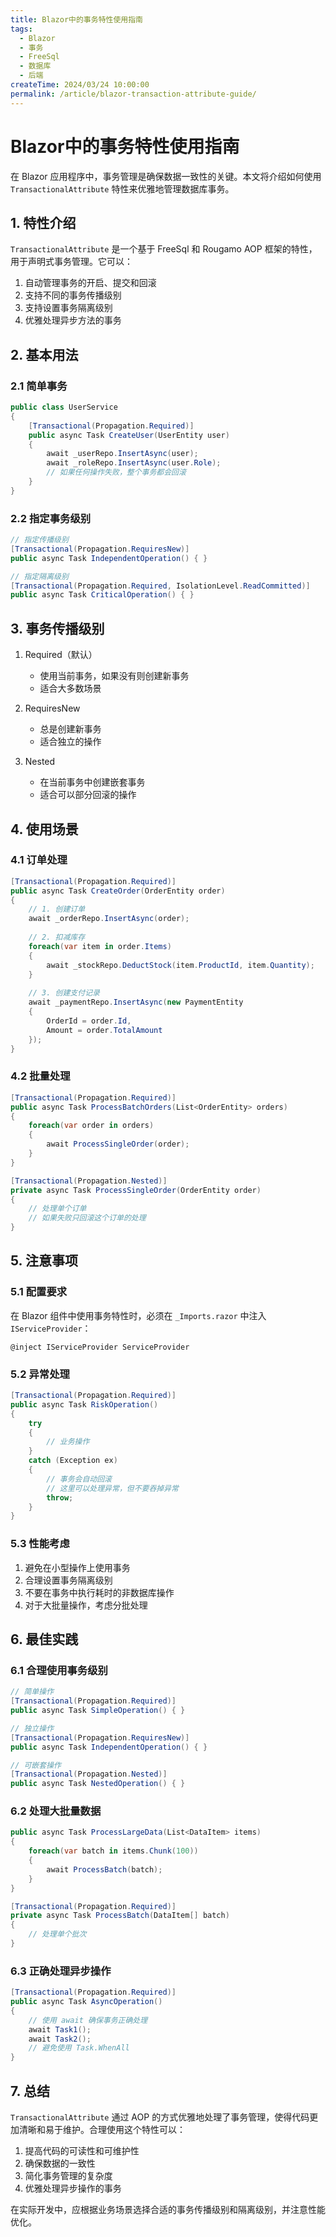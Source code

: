 ```yaml
---
title: Blazor中的事务特性使用指南
tags:
  - Blazor
  - 事务
  - FreeSql
  - 数据库
  - 后端
createTime: 2024/03/24 10:00:00
permalink: /article/blazor-transaction-attribute-guide/
---
```

# Blazor中的事务特性使用指南

在 Blazor 应用程序中，事务管理是确保数据一致性的关键。本文将介绍如何使用 `TransactionalAttribute` 特性来优雅地管理数据库事务。

## 1. 特性介绍

`TransactionalAttribute` 是一个基于 FreeSql 和 Rougamo AOP 框架的特性，用于声明式事务管理。它可以：

1. 自动管理事务的开启、提交和回滚
2. 支持不同的事务传播级别
3. 支持设置事务隔离级别
4. 优雅处理异步方法的事务

## 2. 基本用法

### 2.1 简单事务

```csharp
public class UserService 
{
    [Transactional(Propagation.Required)]
    public async Task CreateUser(UserEntity user)
    {
        await _userRepo.InsertAsync(user);
        await _roleRepo.InsertAsync(user.Role);
        // 如果任何操作失败，整个事务都会回滚
    }
}
```

### 2.2 指定事务级别

```csharp
// 指定传播级别
[Transactional(Propagation.RequiresNew)]
public async Task IndependentOperation() { }

// 指定隔离级别
[Transactional(Propagation.Required, IsolationLevel.ReadCommitted)]
public async Task CriticalOperation() { }
```

## 3. 事务传播级别

1. Required（默认）
   - 使用当前事务，如果没有则创建新事务
   - 适合大多数场景

2. RequiresNew
   - 总是创建新事务
   - 适合独立的操作

3. Nested
   - 在当前事务中创建嵌套事务
   - 适合可以部分回滚的操作

## 4. 使用场景

### 4.1 订单处理

```csharp
[Transactional(Propagation.Required)]
public async Task CreateOrder(OrderEntity order)
{
    // 1. 创建订单
    await _orderRepo.InsertAsync(order);
    
    // 2. 扣减库存
    foreach(var item in order.Items)
    {
        await _stockRepo.DeductStock(item.ProductId, item.Quantity);
    }
    
    // 3. 创建支付记录
    await _paymentRepo.InsertAsync(new PaymentEntity 
    {
        OrderId = order.Id,
        Amount = order.TotalAmount
    });
}
```

### 4.2 批量处理

```csharp
[Transactional(Propagation.Required)]
public async Task ProcessBatchOrders(List<OrderEntity> orders)
{
    foreach(var order in orders)
    {
        await ProcessSingleOrder(order);
    }
}

[Transactional(Propagation.Nested)]
private async Task ProcessSingleOrder(OrderEntity order)
{
    // 处理单个订单
    // 如果失败只回滚这个订单的处理
}
```

## 5. 注意事项

### 5.1 配置要求

在 Blazor 组件中使用事务特性时，必须在 `_Imports.razor` 中注入 `IServiceProvider`：

```razor
@inject IServiceProvider ServiceProvider
```

### 5.2 异常处理

```csharp
[Transactional(Propagation.Required)]
public async Task RiskOperation()
{
    try 
    {
        // 业务操作
    }
    catch (Exception ex)
    {
        // 事务会自动回滚
        // 这里可以处理异常，但不要吞掉异常
        throw;
    }
}
```

### 5.3 性能考虑

1. 避免在小型操作上使用事务
2. 合理设置事务隔离级别
3. 不要在事务中执行耗时的非数据库操作
4. 对于大批量操作，考虑分批处理

## 6. 最佳实践

### 6.1 合理使用事务级别

```csharp
// 简单操作
[Transactional(Propagation.Required)]
public async Task SimpleOperation() { }

// 独立操作
[Transactional(Propagation.RequiresNew)]
public async Task IndependentOperation() { }

// 可嵌套操作
[Transactional(Propagation.Nested)]
public async Task NestedOperation() { }
```

### 6.2 处理大批量数据

```csharp
public async Task ProcessLargeData(List<DataItem> items)
{
    foreach(var batch in items.Chunk(100))
    {
        await ProcessBatch(batch);
    }
}

[Transactional(Propagation.Required)]
private async Task ProcessBatch(DataItem[] batch)
{
    // 处理单个批次
}
```

### 6.3 正确处理异步操作

```csharp
[Transactional(Propagation.Required)]
public async Task AsyncOperation()
{
    // 使用 await 确保事务正确处理
    await Task1();
    await Task2();
    // 避免使用 Task.WhenAll
}
```

## 7. 总结

`TransactionalAttribute` 通过 AOP 的方式优雅地处理了事务管理，使得代码更加清晰和易于维护。合理使用这个特性可以：

1. 提高代码的可读性和可维护性
2. 确保数据的一致性
3. 简化事务管理的复杂度
4. 优雅处理异步操作的事务

在实际开发中，应根据业务场景选择合适的事务传播级别和隔离级别，并注意性能优化。 
